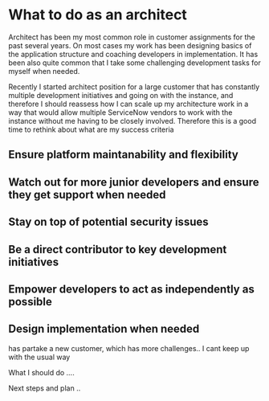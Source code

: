 # What to do as an architect

Architect has been my most common role in customer assignments for the past several years. On most cases my work has been designing basics of the application structure and coaching developers in implementation. It has been also quite common that I take some challenging development tasks for myself when needed.

Recently I started architect position for a large customer that has constantly multiple development initiatives and going on with the instance, and therefore I should reassess how I can scale up my architecture work in a way that would allow multiple ServiceNow vendors to work with the instance without me having to be closely involved. Therefore this is a good time to rethink about what are my success criteria 

## Ensure platform maintanability and flexibility

## Watch out for more junior developers and ensure they get support when needed

## Stay on top of potential security issues

## Be a direct contributor to key development initiatives

## Empower developers to act as independently as possible

## Design implementation when needed

 has partake a new customer, which has more challenges.. I cant keep up with the usual way

What I should do
....

Next steps and plan
..